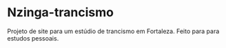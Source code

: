 # Nzinga-trancismo
Projeto de site para um estúdio de trancismo em Fortaleza. Feito para para estudos pessoais.
